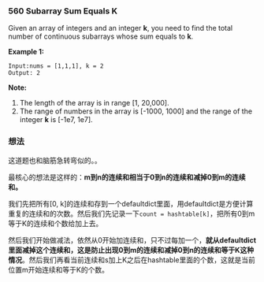 ### 560 Subarray Sum Equals K

Given an array of integers and an integer **k**, you need to find the total number of continuous subarrays whose sum equals to **k**.

**Example 1:**

```
Input:nums = [1,1,1], k = 2
Output: 2
```

**Note:**

1. The length of the array is in range [1, 20,000].
2. The range of numbers in the array is [-1000, 1000] and the range of the integer **k** is [-1e7, 1e7].

### 想法

这道题也和脑筋急转弯似的。。

最核心的想法是这样的：**m到n的连续和相当于0到n的连续和减掉0到m的连续和。**

我们先把所有[0, k]的连续和存到一个defaultdict里面，用defaultdict是方便计算重复的连续和的次数。然后我们先记录一下`count = hashtable[k]`，把所有0到m等于K的连续和个数给加上去。

然后我们开始做减法，依然从0开始加连续和，只不过每加一个，**就从defaultdict里面减掉这个连续和，这是防止出现0到m的连续和减掉0到n的连续和等于K这种情况**。然后我们再看当前连续和s加上K之后在hashtable里面的个数，这就是当前位置m开始连续和等于K的个数。

